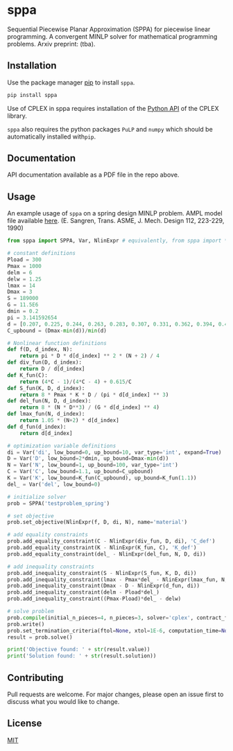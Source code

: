 # sppa

Sequential Piecewise Planar Approximation (SPPA) for piecewise linear programming. A convergent MINLP solver for mathematical programming problems. Arxiv preprint: (tba). 

## Installation

Use the package manager [pip](https://pip.pypa.io/en/stable/) to install ``sppa``.

```bash
pip install sppa
```

Use of CPLEX in sppa requires installation of the [Python API](https://www.ibm.com/support/knowledgecenter/SSSA5P_12.7.1/ilog.odms.cplex.help/CPLEX/GettingStarted/topics/set_up/Python_setup.html) of the CPLEX library. 

``sppa`` also requires the python packages ``PuLP`` and ``numpy`` which should be automatically installed with``pip``. 

## Documentation
API documentation available as a PDF file in the repo above. 

## Usage
An example usage of ``sppa`` on a spring design MINLP problem. AMPL model file available [here](http://www.mcs.anl.gov/~leyffer/MacMINLP/problems/spring.mod). (E. Sangren, Trans. ASME, J. Mech. Design 112, 223-229, 1990)
```python
from sppa import SPPA, Var, NlinExpr # equivalently, from sppa import *

# constant definitions
Pload = 300
Pmax = 1000
delm = 6
delw = 1.25
lmax = 14
Dmax = 3
S = 189000
G = 11.5E6
dmin = 0.2
pi = 3.141592654
d = [0.207, 0.225, 0.244, 0.263, 0.283, 0.307, 0.331, 0.362, 0.394, 0.4375, 0.5]
C_upbound = (Dmax-min(d))/min(d)

# Nonlinear function definitions
def f(D, d_index, N):
    return pi * D * d[d_index] ** 2 * (N + 2) / 4
def div_fun(D, d_index):
    return D / d[d_index]
def K_fun(C):
    return (4*C - 1)/(4*C - 4) + 0.615/C
def S_fun(K, D, d_index):
    return 8 * Pmax * K * D / (pi * d[d_index] ** 3)
def del_fun(N, D, d_index):
    return 8 * (N * D**3) / (G * d[d_index] ** 4)
def lmax_fun(N, d_index):
    return 1.05 * (N+2) * d[d_index]
def d_fun(d_index):
    return d[d_index]

# optimization variable definitions
di = Var('di', low_bound=0, up_bound=10, var_type='int', expand=True)
D = Var('D', low_bound=2*dmin, up_bound=Dmax-min(d))
N = Var('N', low_bound=1, up_bound=100, var_type='int')
C = Var('C', low_bound=1.1, up_bound=C_upbound)
K = Var('K', low_bound=K_fun(C_upbound), up_bound=K_fun(1.1))
del_ = Var('del', low_bound=0)

# initialize solver
prob = SPPA('testproblem_spring')

# set objective
prob.set_objective(NlinExpr(f, D, di, N), name='material')

# add equality constraints
prob.add_equality_constraint(C - NlinExpr(div_fun, D, di), 'C_def')
prob.add_equality_constraint(K - NlinExpr(K_fun, C), 'K_def')
prob.add_equality_constraint(del_ - NlinExpr(del_fun, N, D, di))

# add inequality constraints
prob.add_inequality_constraint(S - NlinExpr(S_fun, K, D, di))
prob.add_inequality_constraint(lmax - Pmax*del_ - NlinExpr(lmax_fun, N, di))
prob.add_inequality_constraint(Dmax - D - NlinExpr(d_fun, di))
prob.add_inequality_constraint(delm - Pload*del_)
prob.add_inequality_constraint((Pmax-Pload)*del_ - delw)

# solve problem
prob.compile(initial_n_pieces=4, n_pieces=3, solver='cplex', contract_frac=0.8)
prob.write()
prob.set_termination_criteria(ftol=None, xtol=1E-6, computation_time=None, max_iterations=100)
result = prob.solve()

print('Objective found: ' + str(result.value))
print('Solution found: ' + str(result.solution))
```

## Contributing
Pull requests are welcome. For major changes, please open an issue first to discuss what you would like to change.

## License
[MIT](https://choosealicense.com/licenses/mit/)
